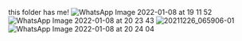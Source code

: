 this folder has me!
![WhatsApp Image 2022-01-08 at 19 11 52](https://user-images.githubusercontent.com/97151902/148702014-b60aa53e-1bec-411a-a4fa-9caad86ec4c9.jpeg)
![WhatsApp Image 2022-01-08 at 20 23 43](https://user-images.githubusercontent.com/97151902/148702021-f9a35fe1-5bf4-4e43-878a-ac5d1b3be82a.jpeg)
![20211226_065906-01](https://user-images.githubusercontent.com/97151902/148702029-3a2e9068-7f4b-4889-a51f-39dd7c0812d6.jpeg)
![WhatsApp Image 2022-01-08 at 20 24 04](https://user-images.githubusercontent.com/97151902/148702032-49e2cd86-4ada-4810-afcb-8f875ffeb63f.jpeg)
